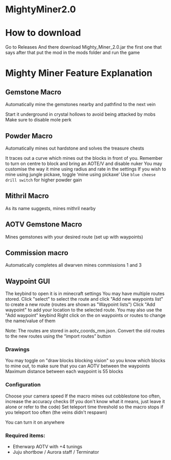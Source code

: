 # MightyMiner2.0
# How to download 
 Go to Releases
And there download Mighty_Miner_2.0.jar the first one that says after that put the mod in the mods folder and run the game
# Mighty Miner Feature Explanation

## Gemstone Macro
Automatically mine the gemstones nearby and pathfind to the next vein

Start it underground in crystal hollows to avoid being attacked by mobs
Make sure to disable mole perk

## Powder Macro
Automatically mines out hardstone and solves the treasure chests

It traces out a curve which mines out the blocks in front of you. 
Remember to turn on centre to block and bring an AOTE/V and disable nuker
You may customise the way it mine using radius and rate in the settings
If you wish to mine using jungle pickaxe, toggle ‘mine using pickaxe’
Use ``blue cheese drill switch`` for higher powder gain

## Mithril Macro
As its name suggests, mines mithril nearby

## AOTV Gemstone Macro 
Mines gemstones with your desired route (set up with waypoints)

## Commission macro
Automatically completes all dwarven mines commissions 1 and 3

## Waypoint GUI
The keybind to open it is in minecraft settings
You may have multiple routes stored. Click "select" to select the route and click "Add new waypoints list" to create a new route (routes are shown as "Waypoint lists") 
Click "Add waypoint" to add your location to the selected route. You may also use the "Add waypoint" keybind
Right click on the on waypoints or routes to change the name/value of them 

Note: The routes are stored in aotv_coords_mm.json.
Convert the old routes to the new routes using the “import routes” button

### Drawings 
You may toggle on "draw blocks blocking vision" so you know which blocks to mine out, to make sure that you can AOTV between the waypoints
Maximum distance between each waypoint is 55 blocks

### Configuration
Choose your camera speed
If the macro mines out cobblestone too often, increase the accuracy checks (If you don't know what it means, just leave it alone or refer to the code) 
Set teleport time threshold so the macro stops if you teleport too often (the veins didn't respawn)

You can turn it on anywhere

### Required items:
- Etherwarp AOTV with +4 tunings
- Juju shortbow / Aurora staff / Terminator
